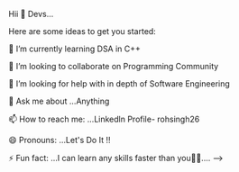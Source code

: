 Hii 👋 Devs...



Here are some ideas to get you started:

🌱 I’m currently learning DSA in C++

👯 I’m looking to collaborate on Programming Community

🤔 I’m looking for help with in depth of Software Engineering

💬 Ask me about ...Anything

📫 How to reach me: ...Linkedln Profile- rohsingh26

😄 Pronouns: ...Let's Do It !!

⚡ Fun fact: ...I can learn any skills faster than you🤫🤫.... -->

<!---
rohsingh26/rohsingh26 is a ✨ special ✨ repository because its `README.md` (this file) appears on your GitHub profile.
You can click the Preview link to take a look at your changes.
--->
